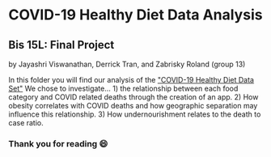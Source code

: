 # COVID-19 Healthy Diet Data Analysis
## Bis 15L: Final Project
by Jayashri Viswanathan, Derrick Tran, and Zabrisky Roland (group 13)

In this folder you will find our analysis of the ["COVID-19 Healthy Diet Data Set"](https://www.kaggle.com/mariaren/covid19-healthy-diet-dataset)
We chose to investigate... 1) the relationship between each food category and COVID related deaths through the creation of an app.
                           2) How obesity correlates with COVID deaths and how geographic separation may influence this relationship.
                           3) How undernourishment relates to the death to case ratio.     
### Thank you for reading 😄                                                                                                                            
